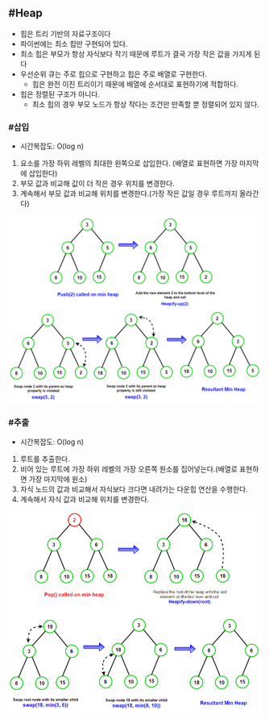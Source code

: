 ## #Heap

* 힙은 트리 기반의 자료구조이다
* 파이썬에는 최소 힙만 구현되어 있다.
* 최소 힙은 부모가 항상 자식보다 작기 때문에 루트가 결국 가장 작은 값을 가지게 된다
* 우선순위 큐는 주로 힙으로 구현하고 힙은 주로 배열로 구현한다.
  * 힙은 완전 이진 트리이기 때문에 배열에 순서대로 표현하기에 적합하다.
* 힙은 정렬된 구조가 아니다.
  * 최소 힙의 경우 부모 노드가 항상 작다는 조건만 만족할 뿐 정렬되어 있지 않다.



### #삽입

* 시간복잡도: O(log n)

1. 요소를 가장 하위 레벨의 최대한 왼쪽으로 삽입한다. (배열로 표현하면 가장 마지막에 삽입한다)
2. 부모 값과 비교해 값이 더 작은 경우 위치를 변경한다.
3. 계속해서 부모 값과 비교해 위치를 변경한다.(가장 작은 값일 경우 루트까지 올라간다)

<img src="./images/Push-min-heap.png" alt="Push Operation in Min Heap" style="zoom:70%;" />

### #추출

* 시간복잡도: O(log n)

1. 루트를 추출한다.
2. 비어 있는 루트에 가장 하위 레벨의 가장 오른쪽 원소를 집어넣는다.(배열로 표현하면 가장 마지막에 원소)
3. 자식 노드의 값과 비교해서 자식보다 크다면 내려가는 다운힙 연산을 수행한다.
4. 계속해서 자식 값과 비교해 위치를 변경한다.

<img src="./images/Pop-min-heap.png" alt="Heap | cv-learn" style="zoom:70%;" />